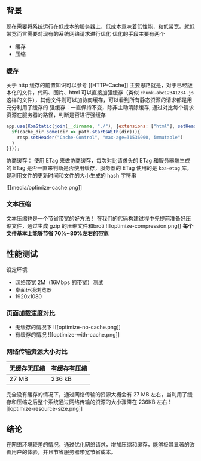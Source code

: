 ## 背景
现在需要将系统运行在低成本的服务器上，低成本意味着低性能，和低带宽。就低带宽而言需要对现有的系统网络请求进行优化
优化的手段主要有两个
- 缓存
- 压缩

### 缓存
关于 http 缓存的前置知识可以参考 [[HTTP-Cache]]
主要思路就是，对于已经版本化的文件，代码、图片、html 可以直接加强缓存（类似 `chunk.abc12341234.js` 这样的文件），其他文件则可以加协商缓存，可以看到所有静态资源的请求都是用充分利用了缓存的
强缓存：一直保持不变，除非主动清除缓存, 通过对比每个请求资源在服务器的路径，判断是否进行强缓存
```js
app.use(KoaStatic(join(__dirname, "./"), {extensions: ["html"], setHeaders(resp, path) {
  if(cache_dir.some(dir => path.startsWith(dir))){
    resp.setHeader("Cache-Control", "max-age=31536000, immutable")
  }
}}));
```
协商缓存： 使用 ETag 来做协商缓存，每次对比请求头的 ETag 和服务器端生成的 ETag 是否一直来判断是否使用缓存，服务器的 ETag 使用的是 `koa-etag` 库，是利用文件的更新时间和文件的大小生成的 hash 字符串

![[media/optimize-cache.png]]

### 文本压缩
文本压缩也是一个节省带宽的好方法！
在我们的代码构建过程中先提前准备好压缩文件，通过生成 gzip 的压缩文件和broti
![[optimize-compression.png]]
**每个文件基本上能够节省 70%~80%左右的带宽**

## 性能测试 
设定环境
- 网络带宽 2M（16Mbps 的带宽）测试
- 桌面环境浏览器
- 1920x1080

### 页面加载速度对比
- 无缓存的情况下
![[optimize-no-cache.png]]
- 有缓存的情况
![[optimize-with-cache.png]]


### 网络传输资源大小对比  
| 无缓存无压缩 | 有缓存有压缩 |
| ------ | ------ |
|   27 MB     |    236 kB    |
完全没有缓存的情况下，通过网络传输的资源大概会有 27 MB 左右，当利用了缓存和压缩之后整个系统通过网络传输的资源的大小骤降在 236KB 左右
![[optimize-resource-size.png]]
## 结论
在网络环境较差的情况，通过优化网络请求，增加压缩和缓存，能够极其显著的改善用户的体验，并且节省服务器带宽节省成本。
